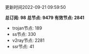 更新时间2022-09-21 09:59:50

**总订阅: 98**
**总节点: 9479**
**有效节点: 2841**
- trojan节点: 189
- ss节点: 330
- v2ray节点: 2281
- ssr节点: 41

